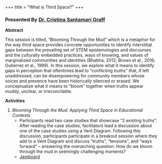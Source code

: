 +++
title = "What is Third Space?"
+++

### Presented By [Dr. Cristina Santamari Graff](https://dehsi2022.netlify.app/background/meettheteam/#dr-cristina-santamar%C3%ADa-graff)

**Abstract**

This session is titled, “Blooming Through the Mud” which is a metaphor for the way third space provides concrete opportunities to identify interstitial gaps between the prevailing set of STEM epistemologies and discourses and the culturally embedded practices, ways of knowing, and values of marginalized communities and identities (Bhabha, 2012; Brown et al., 2016; Gutierrez et al., 1999). In this session, we explore what it means to identify gaps in perception that oftentimes lead to “conflicting truths” that, if left unaddressed, can be disempowering for community members whose voices and presence have been historically silenced or erased. We conceptualize what it means to “bloom” together when truths appear muddy, unclear, or irreconcilable.  

**Activities**
1. *Blooming Through the Mud: Applying Third Space in Educational Contexts*
	* Participants read two case studies that showcase “2 existing truths”. After reading the case studies, facilitators lead a discussion about one of the case studies using a Vent Diagram. Following this discussion, participants participate in a breakout session where they add to a Vent Diagram and discuss “truths”, “tensions”, and “ways forward” – answering the overarching question: How do we bloom through the mud in seemingly challenging moments?
	* [Jamboard](https://jamboard.google.com/d/1mY_aX5lukBjoYU2R376gXIUqtQ_tIrTJDlr3QUCb_nE/edit?usp=sharing)